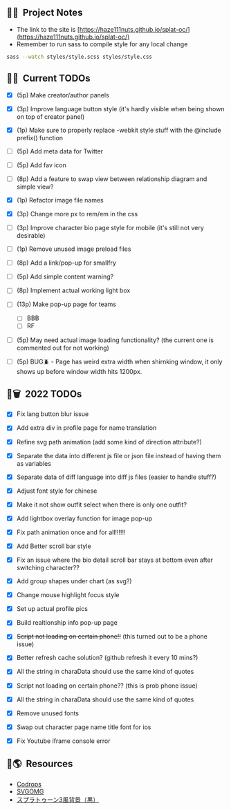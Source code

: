 
## 🦑📝&nbsp; Project Notes
- The link to the site is [https://haze111nuts.github.io/splat-oc/](https://haze111nuts.github.io/splat-oc/)
- Remember to run sass to compile style for any local change
```bash
sass --watch styles/style.scss styles/style.css
```
## 🦑📅&nbsp; Current TODOs

- [x] (5p) Make creator/author panels
- [x] (3p) Improve language button style (it's hardly visible when being shown on top of creator panel)
- [x] (1p) Make sure to properly replace -webkit style stuff with the @include prefix() function
- [ ] (5p) Add meta data for Twitter 
- [ ] (5p) Add fav icon
- [ ] (8p) Add a feature to swap view between relationship diagram and simple view?
- [x] (1p) Refactor image file names
- [x] (3p) Change more px to rem/em in the css
- [ ] (3p) Improve character bio page style for mobile (it's still not very desirable)
- [ ] (1p) Remove unused image preload files
- [ ] (8p) Add a link/pop-up for smallfry
- [ ] (5p) Add simple content warning?
- [ ] (8p) Implement actual working light box
- [ ] (13p) Make pop-up page for teams
  - [ ] BBB
  - [ ] RF
- [ ] (5p) May need actual image loading functionality? (the current one is commented out for not working)
- [ ] (5p) BUG🪲 - Page has weird extra width when shirnking window, it only shows up before window width hits 1200px.


## 🦑🗑️&nbsp; 2022 TODOs

- [x] Fix lang button blur issue
- [x] Add extra div in profile page for name translation
- [x] Refine svg path animation (add some kind of direction attribute?)
- [x] Separate the data into different js file or json file instead of having them as variables
- [x] Separate data of diff language into diff js files (easier to handle stuff?)
- [x] Adjust font style for chinese
- [x] Make it not show outfit select when there is only one outfit?
- [x] Add lightbox overlay function for image pop-up
- [x] Fix path animation once and for all!!!!!!
- [x] Add Better scroll bar style
- [x] Fix an issue where the bio detail scroll bar stays at bottom even after switching character??
- [x] Add group shapes under chart (as svg?)
- [x] Change mouse highlight focus style
- [x] Set up actual profile pics
- [x] Build realtionship info pop-up page
- [x] ~~Script not loading on certain phone!!~~ (this turned out to be a phone issue)
- [x] Better refresh cache solution? (github refresh it every 10 mins?)
- [x] All the string in charaData should use the same kind of quotes
- [x] Script not loading on certain phone?? (this is prob phone issue)
- [x] All the string in charaData should use the same kind of quotes
- [x] Remove unused fonts
- [x] Swap out character page name title font for ios
- [x] Fix Youtube iframe console error


## 🦑🌎&nbsp; Resources
- [Codrops](https://tympanus.net/codrops/)
- [SVGOMG](https://jakearchibald.github.io/svgomg/)
- [スプラトゥーン3風背景（黒）](https://commons.nicovideo.jp/material/nc283273)
